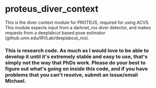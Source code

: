 # proteus_diver_context

This is the diver context module for PROTEUS, required for using ACVS. This module expects input from a darknet_ros diver detector, and makes requests from a deeplabcut based pose estimator (github.umn.edu/IRVLab/deeplabcut_ros).

### This is research code. As much as I would love to be able to develop it until it's extremely stable and easy to use, that's simply not the way that PhDs work. Please do your best to figure out what's going on inside this code, and if you have problems that you can't resolve, submit an issue/email Michael.
